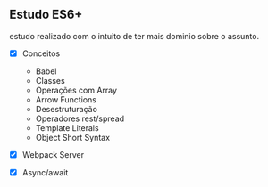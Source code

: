 ## Estudo ES6+
estudo realizado com o intuito de ter mais dominio sobre o assunto.

- [x] Conceitos
    - Babel
    - Classes
    - Operações com Array
    - Arrow Functions
    - Desestruturação
    - Operadores rest/spread
    - Template Literals
    - Object Short Syntax
    
- [x] Webpack Server
- [x] Async/await